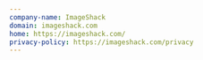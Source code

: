 ```yaml
---
company-name: ImageShack
domain: imageshack.com
home: https://imageshack.com/
privacy-policy: https://imageshack.com/privacy
---
```





